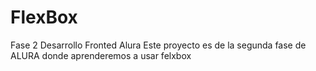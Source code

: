 # FlexBox
Fase 2 Desarrollo Fronted Alura
Este proyecto es de la segunda fase de ALURA  donde aprenderemos a usar felxbox
